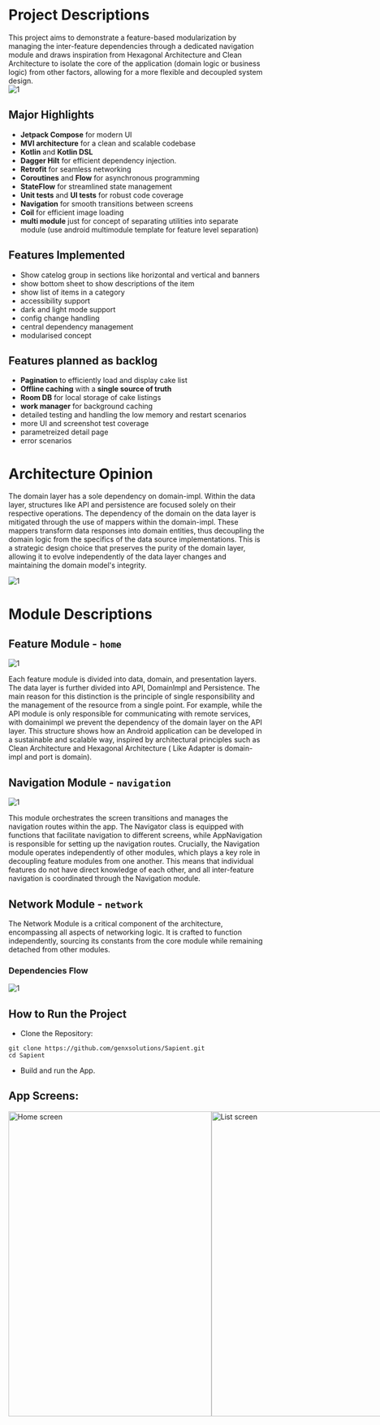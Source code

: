 # Project Descriptions

This project aims to demonstrate a feature-based modularization by managing the inter-feature dependencies through a dedicated navigation module and draws inspiration from Hexagonal Architecture and Clean Architecture to isolate the core of the application (domain logic or business logic) from other factors, allowing for a more flexible and decoupled system design.   
![1](https://github.com/genxsolutions/Sapient/blob/main/docs/architecture.png)

## Major Highlights

- **Jetpack Compose** for modern UI
- **MVI architecture** for a clean and scalable codebase
- **Kotlin** and **Kotlin DSL**
- **Dagger Hilt** for efficient dependency injection.
- **Retrofit** for seamless networking
- **Coroutines** and **Flow** for asynchronous programming
- **StateFlow** for streamlined state management
- **Unit tests** and **UI tests** for robust code coverage
- **Navigation** for smooth transitions between screens
- **Coil** for efficient image loading
- **multi module** just for concept of separating utilities into separate module (use android multimodule template for feature level separation)

## Features Implemented

- Show catelog group in sections like horizontal and vertical and banners
- show bottom sheet to show descriptions of the item
- show list of items in a category
- accessibility support
- dark and light mode support
- config change handling
- central dependency management
- modularised concept

## Features planned as backlog
- **Pagination** to efficiently load and display cake list
- **Offline caching** with a **single source of truth**
- **Room DB** for local storage of cake listings
- **work manager** for background caching
- detailed testing and handling the low memory and restart scenarios
- more UI and screenshot test coverage
- parametreized detail page
- error scenarios

# Architecture Opinion

The domain layer has a sole dependency on domain-impl. Within the data layer, structures like API and persistence are focused solely on their respective operations. The dependency of the domain on the data layer is mitigated through the use of mappers within the domain-impl. These mappers transform data responses into domain entities, thus decoupling the domain logic from the specifics of the data source implementations. This is a strategic design choice that preserves the purity of the domain layer, allowing it to evolve independently of the data layer changes and maintaining the domain model's integrity.

![1](https://github.com/genxsolutions/Sapient/blob/main/docs/infrastructure.png)

# Module Descriptions

## Feature Module - `home`
![1](https://github.com/genxsolutions/Sapient/blob/main/docs/home-module.png)

Each feature module is divided into data, domain, and presentation layers. The data layer is further divided into API, DomainImpl and Persistence. The main reason for this distinction is the principle of single responsibility and the management of the resource from a single point. For example, while the API module is only responsible for communicating with remote services, with domainimpl we prevent the dependency of the domain layer on the API layer.
This structure shows how an Android application can be developed in a sustainable and scalable way, inspired by architectural principles such as Clean Architecture and Hexagonal Architecture ( Like Adapter is domain-impl and port is domain).

## Navigation Module - `navigation`
![1](https://github.com/genxsolutions/Sapient/blob/main/docs/navigation.png)

This module orchestrates the screen transitions and manages the navigation routes within the app. The Navigator class is equipped with functions that facilitate navigation to different screens, while AppNavigation is responsible for setting up the navigation routes. Crucially, the Navigation module operates independently of other modules, which plays a key role in decoupling feature modules from one another. This means that individual features do not have direct knowledge of each other, and all inter-feature navigation is coordinated through the Navigation module.

## Network Module - `network`

The Network Module is a critical component of the architecture, encompassing all aspects of networking logic. It is crafted to function independently, sourcing its constants from the core module while remaining detached from other modules.

### Dependencies Flow

![1](https://github.com/genxsolutions/Sapient/blob/main/docs/dependencies-flow.png)

## How to Run the Project

- Clone the Repository:
```
git clone https://github.com/genxsolutions/Sapient.git
cd Sapient
```
- Build and run the App.
## App Screens:

<div style="display: flex; justify-content: space-between;">
    <img alt="Home screen"  src="https://github.com/genxsolutions/Sapient/blob/main/docs/home.png" width="400" height="600">
    <img alt="List screen" src="https://github.com/genxsolutions/Sapient/blob/main/docs/list.png" width="400" height="600">
    <img alt="detail sheet" src="https://github.com/genxsolutions/Sapient/blob/main/docs/detail-sheet.png" width="400" height="600">
 </div>
 
